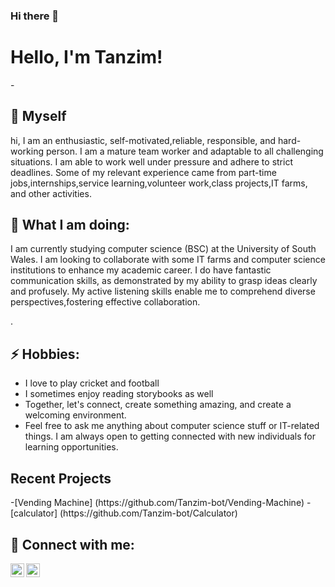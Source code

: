 ### Hi there 👋
<h1>Hello, I'm Tanzim!</h1>
- <h2>🔭 Myself</h2>
  <p>hi, I am an enthusiastic, self-motivated,reliable, responsible, and hard-working person. I am a mature team worker and adaptable to all challenging situations. I am able to work well under pressure and adhere to strict deadlines. Some of my relevant experience came from part-time jobs,internships,service learning,volunteer work,class projects,IT farms, and other activities.</p>

  <h2>👨 What I am doing:</h2>
  <p>I am currently studying computer science (BSC) at the University of South Wales. I am looking to collaborate with some IT farms and computer science institutions to enhance my academic career. I do have fantastic communication skills, as demonstrated by my ability to grasp ideas clearly and profusely. My active listening skills enable me to comprehend diverse perspectives,fostering effective collaboration.</p>.
    
<h2>⚡ Hobbies:</h2> 
  <p>
    <ul>
  <li>I love to play cricket and football</li> 
  <li>I sometimes enjoy reading storybooks as well</li> 
  <li>Together, let's connect, create something amazing, and create a welcoming environment.</li> 
  <li>Feel free to ask me anything about computer science stuff or IT-related things. I am always open to getting connected        with new individuals for learning opportunities.</li></p></ul>
  
<h2> Recent Projects</h2>
-[Vending Machine] (https://github.com/Tanzim-bot/Vending-Machine)
-[calculator] (https://github.com/Tanzim-bot/Calculator)
<h2> 🤝 Connect with me:</h2>

[<img align="left" alt="Tanzim | Gmail" width="22px" src="https://cdn.jsdelivr.net/npm/simple-icons@v3/icons/gmail.svg" />][gmail]
[<img align="left" alt="Tanzim | LinkedIn" width="22px" src="https://cdn.jsdelivr.net/npm/simple-icons@v3/icons/linkedin.svg" />][linkedin]

[gmail]:https://gmail.com/https://mail.google.com/kazijunior03@gmail.com
[linkedin]:https://www.linkedin.com/feed/?trk=guest_homepage-basic_google-one-tap-submit



